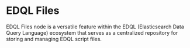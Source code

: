 # EDQL Files

EDQL Files node is a versatile feature within the EDQL (Elasticsearch Data Query Language) ecosystem that serves as a centralized repository for storing and managing EDQL script files.
